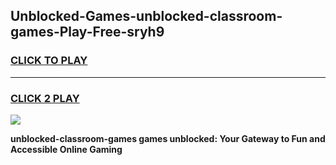 
## Unblocked-Games-unblocked-classroom-games-Play-Free-sryh9
<h3>
<a href="https://premium76.site?title=unblocked-classroom-games&ref=19M">CLICK TO PLAY</a></h3>
<hr>

<h3>
<a href="https://premium76.site?title=unblocked-classroom-games&ref=19M">CLICK 2 PLAY</a>
  
</h3>

<a href="https://premium76.site?title=unblocked-classroom-games&ref=19M"><img src="https://clearcache.store/games.png"></a>


**unblocked-classroom-games games unblocked: Your Gateway to Fun and Accessible Online Gaming**
